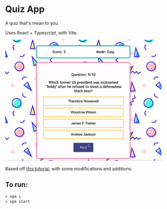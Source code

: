 # Quiz App

A quiz that's mean to you.

Uses React + Typescript, with Vite.

<img src="public/quizapp.gif" width="500"  />


Based off [this tutorial](https://www.youtube.com/watch?v=F2JCjVSZlG0&list=PL41PQx5PPbt6OheJQkg-QNROfx9j75MuR), with some modifications and additions.

## To run: 
```
> npm i
> npm start
```
